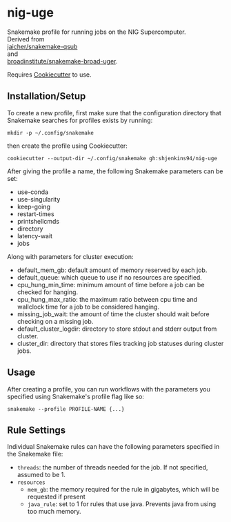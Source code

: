 # nig-uge

Snakemake profile for running jobs on the NIG Supercomputer.  
Derived from  
[jaicher/snakemake-qsub][qsub]  
 and  
[broadinstitute/snakemake-broad-uger][broad].

Requires [Cookiecutter][cookiecutter-repo] to use.  

## Installation/Setup
To create a new profile, first make sure that the configuration directory that Snakemake searches for profiles exists by running:
```
mkdir -p ~/.config/snakemake
```
then create the profile using Cookiecutter:

```
cookiecutter --output-dir ~/.config/snakemake gh:shjenkins94/nig-uge
```

After giving the profile a name, the following Snakemake parameters can be set:

 - use-conda
 - use-singularity
 - keep-going
 - restart-times
 - printshellcmds
 - directory
 - latency-wait
 - jobs

Along with parameters for cluster execution:

 - default_mem_gb: default amount of memory reserved by each job.
 - default_queue: which queue to use if no resources are specified.
 - cpu_hung_min_time: minimum amount of time before a job can be checked for hanging.
 - cpu_hung_max_ratio: the maximum ratio between cpu time and wallclock time for a job to be considered hanging.
 - missing_job_wait: the amount of time the cluster should wait before checking on a missing job.
 - default_cluster_logdir: directory to store stdout and stderr output from cluster.
 - cluster_dir: directory that stores files tracking job statuses during cluster jobs.

## Usage
After creating a profile, you can run workflows with the parameters you specified using Snakemake's profile flag like so:

```
snakemake --profile PROFILE-NAME {...}
```

## Rule Settings

Individual Snakemake rules can have the following parameters specified in the
Snakemake file:
+ `threads`: the number of threads needed for the job. If not specified,
  assumed to be 1.
+ `resources`
    - `mem_gb`: the memory required for the rule in gigabytes, which will be
      requested if present
    - `java_rule`: set to 1 for rules that use java. Prevents java from using too much memory.
    
[qsub]: https://github.com/jaicher/snakemake-sync-bq-sub
[broad]: https://github.com/broadinstitute/snakemake-broad-uger
[cookiecutter-repo]: https://github.com/audreyr/cookiecutter

